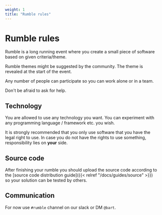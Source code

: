 ```yaml
---
weight: 1
title: "Rumble rules"
---
```


# Rumble rules

Rumble is a long running event where you create a small piece of software based on given criteria/theme.

Rumble themes might be suggested by the community. The theme is revealed at the start of the event.

Any number of people can participate so you can work alone or in a team.

Don't be afraid to ask for help.

## Technology

You are allowed to use any technology you want. You can experiment with any programming language / framework etc. you wish.

It is strongly recommended that you only use software that you have the legal right to use.
In case you do not have the rights to use something, responsibility lies on **your** side.

## Source code 

After finishing your rumble you should upload the source code according to the [source code distribution guide]({{< relref "/docs/guides/source" >}}) so your solution can be tested by others.

## Communication

For now use `#rumble` channel on our slack or DM `@bart`.

